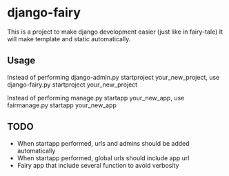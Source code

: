 django-fairy
============

This is a project to make django development easier (just like in fairy-tale)
It will make template and static automatically.

Usage
-----
Instead of performing django-admin.py startproject your_new_project, use
django-fairy.py startproject your_new_project

Instead of performing manage.py startapp your_new_app, use fairmanage.py startapp your_new_app

TODO
----
* When startapp performed, urls and admins should be added automatically
* When startapp performed, global urls should include app url
* Fairy app that include several function to avoid verbosity
